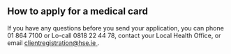 ##  How to apply for a medical card

If you have any questions before you send your application, you can phone 01
864 7100 or Lo-call 0818 22 44 78, contact your Local Health Office, or email
[ clientregistration@hse.ie ](mailto:clientregistration@hse.ie) .
